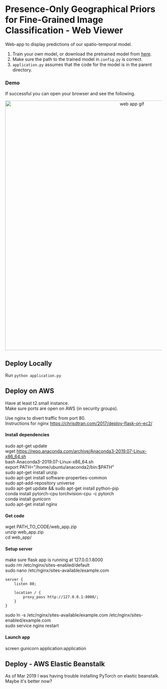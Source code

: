 # Presence-Only Geographical Priors for Fine-Grained Image Classification - Web Viewer
Web-app to display predictions of our spatio-temporal model.   
1) Train your own model, or download the pretrained model from [here](https://homepages.inf.ed.ac.uk/omacaod/projects/geopriors/model_inat_2018_full_final.pth.tar). 
2) Make sure the path to the trained model in `config.py` is correct.  
3) `application.py` assumes that the code for the model is in the parent directory.  

### Demo
If successful you can open your browser and see the following.  
<p align="center">
  <img src="data/web_app_demo.gif" alt="web app gif" width="800" />
</p>


## Deploy Locally
Run `python application.py`  


## Deploy on AWS
Have at least t2.small instance.    
Make sure ports are open on AWS (in security groups).  

Use nginx to divert traffic from port 80.  
Instructions for nginx https://chrisdtran.com/2017/deploy-flask-on-ec2/  


#### Install dependencies
sudo apt-get update  
wget https://repo.anaconda.com/archive/Anaconda3-2019.07-Linux-x86_64.sh  
bash Anaconda3-2019.07-Linux-x86_64.sh     
export PATH="/home/ubuntu/anaconda2/bin:$PATH"  
sudo apt-get install unzip  
sudo apt-get install software-properties-common  
sudo apt-add-repository universe  
sudo apt-get update && sudo apt-get install python-pip  
conda install pytorch-cpu torchvision-cpu -c pytorch  
conda install gunicorn    
sudo apt-get install nginx  

#### Get code
wget PATH_TO_CODE/web_app.zip  
unzip web_app.zip  
cd web_app/  


#### Setup server
make sure flask app is running at 127.0.0.1:8000  
sudo rm /etc/nginx/sites-enabled/default  
sudo nano /etc/nginx/sites-available/example.com  
```
server {
	listen 80;

	location / {
		proxy_pass http://127.0.0.1:8000/;
	}
}
```

sudo ln -s /etc/nginx/sites-available/example.com /etc/nginx/sites-enabled/example.com  
sudo service nginx restart  


#### Launch app
screen gunicorn application:application  


## Deploy - AWS Elastic Beanstalk  
As of Mar 2019 I was having trouble installing PyTorch on elastic beanstalk. Maybe it's better now?   
